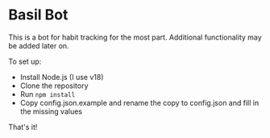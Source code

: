 # Basil Bot
This is a bot for habit tracking for the most part. Additional functionality may be added later on.

To set up:
- Install Node.js (I use v18)
- Clone the repository
- Run `npm install`
- Copy config.json.example and rename the copy to config.json and fill in the missing values

That's it!

